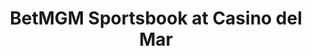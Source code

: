 ---
title: "BetMGM Sportsbook at Casino del Mar"
url: /san-juan/betmgm-sportsbook-at-casino-del-mar/
shop: Wettbüro
---